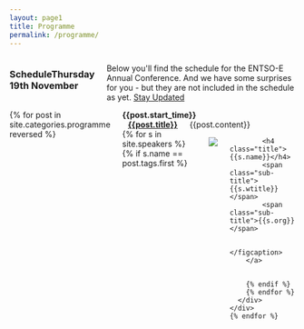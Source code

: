 ```yaml
---
layout: page1
title: Programme
permalink: /programme/
---
```

<div class="row pad3">
  <div class="large-12 small-12 columns ">
<h3>ScheduleThursday 19th November</h3>
<p>Below you'll find the schedule for the ENTSO-E Annual Conference. And we have some surprises for you - but they are not included in the schedule as yet. <a href="http://twitter.com/ENTSO_E">Stay Updated</a></p>
</div>
</div>
<div class="row">
  <div class="large-12 small-12 large-centered columns ">
    {% for post in site.categories.programme reversed %}
    <div class="row programme-row">
      <div class="small-1 medium-1 large-1 columns">
        <strong>{{post.start_time}}</strong>
      </div>
      <div class="small-12 medium-8 large-6 columns">
        <a href="{{post.url | prepend: site.baseurl}}">
        <strong>
          <span class="sub-title dot  fill-{{post.type | lowercase }}" style="padding:5px;"></span>
          {{post.title}}
        </strong>
        </a>
          <div class="talk-body">
            {{post.content}}
          </div>
      </div>
      <div class="small-12 medium-2 large-3 columns last text-center speakers">
        {% for s in site.speakers %}
        {% if s.name == post.tags.first %}
        <a href="{{ s.url | prepend: site.baseurl }}">
          <img src="{{s.thumb}}" style="max-width:150px; padding-top:1em;"></a>
          <figcaption>
          
            <h4 class="title">{{s.name}}</h4>
            <span class="sub-title">{{s.wtitle}}</span>
            <span class="sub-title">{{s.org}}</span>
          
          </figcaption>
        </a>

        
        {% endif %}
        {% endfor %}
      </div>
    </div>    
    {% endfor %}
  </div>
</div>